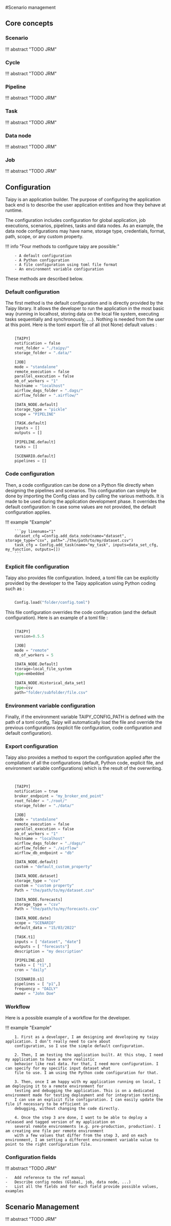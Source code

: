 #Scenario management

## Core concepts

### Scenario

!!! abstract "TODO JRM"

### Cycle

!!! abstract "TODO JRM"

### Pipeline

!!! abstract "TODO JRM"

### Task

!!! abstract "TODO JRM"

### Data node

!!! abstract "TODO JRM"

### Job

!!! abstract "TODO JRM"

## Configuration

Taipy is an application builder. The purpose of configuring the application back end is to describe the user
application entities and how they behave at runtime.

The configuration includes configuration for global application, job executions, scenarios, pipelines, tasks and data
nodes. As an example, the data node configurations may have name, storage type, credentials, format, path, scope,
or any custom property.

!!! info "Four methods to configure taipy are possible:"

        - A default configuration
        - A Python configuration
        - A file configuration using toml file format
        - An environment variable configuration

These methods are described below.

### Default configuration

The first method is the default configuration and is directly provided by the Taipy library. It allows the developer to
run the application in the most basic way (running in localhost, storing data on the local file system, executing tasks
sequentially and synchronously, ....). Nothing is needed from the user at this point.
Here is the toml export file of all (not None) default values :

```py linenums="1"

    [TAIPY]
    notification = false
    root_folder = "./taipy/"
    storage_folder = ".data/"

    [JOB]
    mode = "standalone"
    remote_execution = false
    parallel_execution = false
    nb_of_workers = "1"
    hostname = "localhost"
    airflow_dags_folder = ".dags/"
    airflow_folder = ".airflow/"

    [DATA_NODE.default]
    storage_type = "pickle"
    scope = "PIPELINE"

    [TASK.default]
    inputs = []
    outputs = []

    [PIPELINE.default]
    tasks = []

    [SCENARIO.default]
    pipelines = []

```

### Code configuration

Then, a code configuration can be done on a Python file directly when designing the pipelines and scenarios. This
configuration can simply be done by importing the Config class and by calling the various methods. It is made to be
used during the application development phase. It overrides the default configuration: In case some values are not
provided, the default configuration applies.

!!! example "Example"

        ```py linenums="1"
        dataset_cfg =Config.add_data_node(name="dataset", storage_type="csv", path="./the/path/to/my/dataset.csv")
        task_cfg = Config.add_task(name="my_task", inputs=data_set_cfg, my_function, outputs=[])
        ```

### Explicit file configuration

Taipy also provides file configuration. Indeed, a toml file can be explicitly provided by the developer to the Taipy
application using Python coding such as :

```py

    Config.load("folder/config.toml")

```

This file configuration overrides the code configuration (and the default configuration).
Here is an example of a toml file :

```py linenums="1"

    [TAIPY]
    version=0.5.5

    [JOB]
    mode = "remote"
    nb_of_workers = 5

    [DATA_NODE.Default]
    storage=local_file_system
    type=embedded

    [DATA_NODE.Historical_data_set]
    type=csv
    path="folder/subfolder/file.csv"

```

### Environment variable configuration

Finally, if the environment variable TAIPY_CONFIG_PATH is defined with the path of a toml config, Taipy will
automatically load the file and override the previous configurations (explicit file configuration, code configuration
and default configuration).

### Export configuration

Taipy also provides a method to export the configuration applied after the compilation of all the configurations
(default, Python code, explicit file, and environment variable configurations) which is the result of the overwriting.

```py linenums="1"


    [TAIPY]
    notification = true
    broker_endpoint = "my_broker_end_point"
    root_folder = "./root/"
    storage_folder = "./data/"

    [JOB]
    mode = "standalone"
    remote_execution = false
    parallel_execution = false
    nb_of_workers = "1"
    hostname = "localhost"
    airflow_dags_folder = "./dags/"
    airflow_folder = "./airflow"
    airflow_db_endpoint = "db"

    [DATA_NODE.default]
    custom = "default_custom_property"

    [DATA_NODE.dataset]
    storage_type = "csv"
    custom = "custom property"
    Path = "the/path/to/my/dataset.csv"

    [DATA_NODE.forecasts]
    storage_type = "csv"
    Path = "the/path/to/my/forecasts.csv"

    [DATA_NODE.date]
    scope = "SCENARIO"
    default_data = "15/03/2022"

    [TASK.t1]
    inputs = [ "dataset", "date"]
    outputs = [ "forecasts"]
    description = "my description"

    [PIPELINE.p1]
    tasks = [ "t1",]
    cron = "daily"

    [SCENARIO.s1]
    pipelines = [ "p1",]
    frequency = "DAILY"
    owner = "John Doe"

```

### Workflow

Here is a possible example of a workflow for the developer.

!!! example "Example"

        1. First as a developer, I am designing and developing my taipy application. I don’t really need to care about
        configuration, so I use the simple default configuration.

        2. Then, I am testing the application built. At this step, I need my application to have a more realistic
        behavior like real data. For that, I need more configuration. I can specify for my specific input dataset what
        file to use. I am using the Python code configuration for that.

        3. Then, once I am happy with my application running on local, I am deploying it to a remote environment for
        testing and debugging the application. This is on a dedicated environment made for testing deployment and for integration testing.
        I can use an explicit file configuration. I can easily update the file if necessary to be efficient in
        debugging, without changing the code directly.

        4. Once the step 3 are done, I want to be able to deploy a released and tagged version of my application on
        several remote environments (e.g. pre-production, production). I am creating one file per remote environment
        with a few values that differ from the step 3, and on each environment, I am setting a different environment variable value to point to the right configuration file.

### Configuration fields

!!! abstract "TODO JRM"

    -   Add reference to the ref manual
    -   Describe config nodes (Global, job, data node, ...)
    -   List all the fields and for each field provide possible values, examples

## Scenario Management

!!! abstract "TODO JRM"
